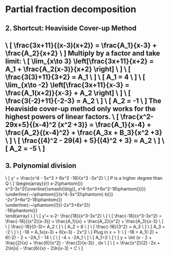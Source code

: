 # Partial fraction decomposition
## 2. Shortcut: Heaviside Cover-up Method
\ [ \frac{3x+11}{(x-3)(x+2)} = \frac{A_1}{x-3} + \frac{A_2}{x+2} \ ]
Multiply by a factor and take limit:
\ [ \lim_{x\to 3} \left[\frac{3x+11}{x+2} = A_1 + \frac{A_2(x-3)}{x+2} \right] \ ]
\ [ \frac{3(3)+11}{3+2} = A_1 \ ]
\ [ A_1 = 4 \ ]
\ [ \lim_{x\to -2} \left[\frac{3x+11}{x-3} = \frac{A_1(x+2)}{x-3} + A_2 \right] \ ]
\ [ \frac{3(-2)+11}{-2-3} = A_2 \ ]
\ [ A_2 = -1 \ ]
The Heaviside cover-up method only works for the highest powers of linear factors.
\ [ \frac{x^2-29x+5}{(x-4)^2 (x^2 +3)} = \frac{A_1}{x-4} + \frac{A_2}{(x-4)^2} + \frac{A_3x + B_3}{x^2 +3} \ ]
\ [ \frac{(4)^2 - 29(4) + 5}{(4)^2 + 3} = A_2 \ ]
\ [ A_2 = -5 \ ]
---
## 3. Polynomial division
\ [ y' = \frac{x^4 - 5x^3 + 6x^2 -18}{x^3 -3x^2} \ ]
P is a higher degree than Q
\ [ \begin{array}{r}
x-2\phantom{)} \
x^3-3x^2{\overline{\smash{\big)}\, x^4-5x^3+6x^2-18\phantom{)}}} \
\underline{-~\phantom{(}(x^4-3x^3)\phantom{-b)}} \
-2x^3+6x^2-18\phantom{)} \
\underline{-~\phantom{()}(-2x^3+6x^2)} \
-18\phantom{)} \
\end{array} \ ]
\ [ y'= x-2- \frac{18}{x^3-3x^2} \ ]
\ [ \frac{-18}{x^3-3x^2} = \frac{-18}{(x^2)(x-3)} = \frac{A_1}{x} + \frac{A_2}{x^2} + \frac{A_3}{x-3} \ ]
\ [ \frac{-18}{0-3}= A_2 \ ]
\ [ A_2 = 6 \ ]
\ [ \frac{-18}{3^2} = A_3 \ ]
\ [ A_3 = -2 \ ]
\ [ -18 = A_1x(x-3) + 6(x-3) - 2x^2 \ ]
Plug in $x=1$:
\ [ -18 = A_1(-2) + 6(-2) - 2 = -2A_1 - 14 \ ]
\ [ -4 = -2A_1 \ ]
\ [ A_1=2 \ ]
\ [ y = \int (x - 2 + \frac{2}{x} + \frac{6}{x^2} - \frac{2}{x-3}) \, dx \ ]
\ [ = \frac{x^2}{2} -2x + 2\ln|x| - \frac{6}{x} - 2\ln|x-3| + C \ ]
